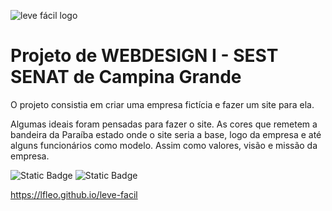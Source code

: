 ![leve fácil logo](/images/Leve_Fácil.png)  

# Projeto de WEBDESIGN I - SEST SENAT de Campina Grande

O projeto consistia em criar uma empresa fictícia e fazer um site para ela.

Algumas ideais foram pensadas para fazer o site. As cores que remetem a bandeira da Paraíba estado onde o site seria a base, logo da empresa e até alguns funcionários como modelo. Assim como valores, visão e missão da empresa.

![Static Badge](https://img.shields.io/badge/HTML-orange) ![Static Badge](https://img.shields.io/badge/CSS-blue)

 https://lfleo.github.io/leve-facil
